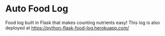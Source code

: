 # Auto Food Log

Food log built in Flask that makes counting nutrients easy!
This log is also deployed at https://python-flask-food-log.herokuapp.com/